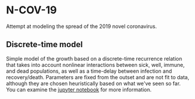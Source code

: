 # N-COV-19

Attempt at modeling the spread of the 2019 novel coronavirus.

## Discrete-time model
Simple model of the growth based on a discrete-time recurrence relation that takes into account nonlinear interactions between sick, well, immune, and dead populations, as well as a time-delay between infection and recovery/death. Parameters are fixed from the outset and are not fit to data, although they are chosen heuristically based on what we've seen so far. You can examine the [jupyter notebook](notebooks/discrete_time_model.ipynb) for more information.
